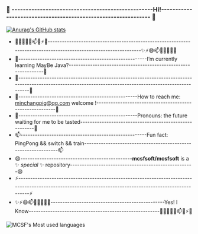 ###   👋  --------------------------------------------------Hi!-------------------------------------------------------------- 👋
[![Anurag's GitHub stats](https://github-readme-stats.vercel.app/api?username=mcsfsoft&show_icons=true)](https://github.com/anuraghazra/github-readme-stats)

 
- 🔭🌱👯🤔💬📫😄⚡✨-----------------------------------------------------------------------------------------------------------------✨⚡😄📫💬🤔👯🌱🔭  
- 🌱------------------------------------------------------I’m currently learning  MayBe Java?---------------------------------------------------------------🌱
- 👯---------------------------------------------------------------------------------------------------------------------------------------------------------👯             
- 🤔--------------------------------------------------How to reach me: minchangpig@qq.com  welcome !---------------------------------------------------------🤔
- 💬--------------------------------------------------Pronouns: the future waiting for me to be tasted-------------------------------------------------------💬
- 📫-----------------------------------------------------Fun fact: PingPong && switch && train---------------------------------------------------------------📫
- 😄-----------------------------------------------**mcsfsoft/mcsfsoft** is a ✨ _special_ ✨ repository----------------------------------------------------😄
- ⚡---------------------------------------------------------------------------------------------------------------------------------------------------------⚡
- ✨⚡😄📫💬🤔👯🌱🔭------------------------------------------------Yes! I Know-------------------------------------------------------🔭🌱👯🤔💬📫😄⚡✨
 
![MCSF's Most used languages](https://github-readme-stats.vercel.app/api/top-langs/?username=mcsfsoft&layout=compact&hide_border=true&langs_count=10)



